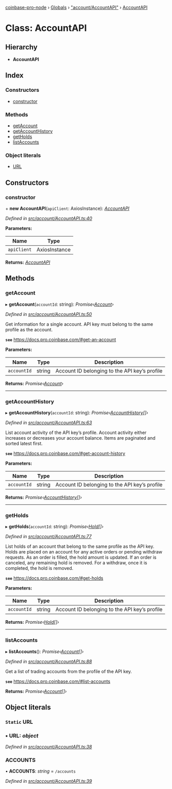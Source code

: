 [coinbase-pro-node](../README.md) › [Globals](../globals.md) › ["account/AccountAPI"](../modules/_account_accountapi_.md) › [AccountAPI](_account_accountapi_.accountapi.md)

# Class: AccountAPI

## Hierarchy

- **AccountAPI**

## Index

### Constructors

- [constructor](_account_accountapi_.accountapi.md#constructor)

### Methods

- [getAccount](_account_accountapi_.accountapi.md#getaccount)
- [getAccountHistory](_account_accountapi_.accountapi.md#getaccounthistory)
- [getHolds](_account_accountapi_.accountapi.md#getholds)
- [listAccounts](_account_accountapi_.accountapi.md#listaccounts)

### Object literals

- [URL](_account_accountapi_.accountapi.md#static-url)

## Constructors

### constructor

\+ **new AccountAPI**(`apiClient`: AxiosInstance): _[AccountAPI](_account_accountapi_.accountapi.md)_

_Defined in [src/account/AccountAPI.ts:40](https://github.com/bennyn/coinbase-pro-node/blob/1656a9e/src/account/AccountAPI.ts#L40)_

**Parameters:**

| Name        | Type          |
| ----------- | ------------- |
| `apiClient` | AxiosInstance |

**Returns:** _[AccountAPI](_account_accountapi_.accountapi.md)_

## Methods

### getAccount

▸ **getAccount**(`accountId`: string): _Promise‹[Account](../interfaces/_account_accountapi_.account.md)›_

_Defined in [src/account/AccountAPI.ts:50](https://github.com/bennyn/coinbase-pro-node/blob/1656a9e/src/account/AccountAPI.ts#L50)_

Get information for a single account. API key must belong to the same profile as the account.

**`see`** https://docs.pro.coinbase.com/#get-an-account

**Parameters:**

| Name        | Type   | Description                                   |
| ----------- | ------ | --------------------------------------------- |
| `accountId` | string | Account ID belonging to the API key’s profile |

**Returns:** _Promise‹[Account](../interfaces/_account_accountapi_.account.md)›_

---

### getAccountHistory

▸ **getAccountHistory**(`accountId`: string): _Promise‹[AccountHistory](../interfaces/_account_accountapi_.accounthistory.md)[]›_

_Defined in [src/account/AccountAPI.ts:63](https://github.com/bennyn/coinbase-pro-node/blob/1656a9e/src/account/AccountAPI.ts#L63)_

List account activity of the API key’s profile. Account activity either increases or decreases your account balance. Items are paginated and sorted latest first.

**`see`** https://docs.pro.coinbase.com/#get-account-history

**Parameters:**

| Name        | Type   | Description                                   |
| ----------- | ------ | --------------------------------------------- |
| `accountId` | string | Account ID belonging to the API key’s profile |

**Returns:** _Promise‹[AccountHistory](../interfaces/_account_accountapi_.accounthistory.md)[]›_

---

### getHolds

▸ **getHolds**(`accountId`: string): _Promise‹[Hold](../interfaces/_account_accountapi_.hold.md)[]›_

_Defined in [src/account/AccountAPI.ts:77](https://github.com/bennyn/coinbase-pro-node/blob/1656a9e/src/account/AccountAPI.ts#L77)_

List holds of an account that belong to the same profile as the API key. Holds are placed on an account for any active orders or pending withdraw requests. As an order is filled, the hold amount is updated. If an order is canceled, any remaining hold is removed. For a withdraw, once it is completed, the hold is removed.

**`see`** https://docs.pro.coinbase.com/#get-holds

**Parameters:**

| Name        | Type   | Description                                   |
| ----------- | ------ | --------------------------------------------- |
| `accountId` | string | Account ID belonging to the API key’s profile |

**Returns:** _Promise‹[Hold](../interfaces/_account_accountapi_.hold.md)[]›_

---

### listAccounts

▸ **listAccounts**(): _Promise‹[Account](../interfaces/_account_accountapi_.account.md)[]›_

_Defined in [src/account/AccountAPI.ts:88](https://github.com/bennyn/coinbase-pro-node/blob/1656a9e/src/account/AccountAPI.ts#L88)_

Get a list of trading accounts from the profile of the API key.

**`see`** https://docs.pro.coinbase.com/#list-accounts

**Returns:** _Promise‹[Account](../interfaces/_account_accountapi_.account.md)[]›_

## Object literals

### `Static` URL

### ▪ **URL**: _object_

_Defined in [src/account/AccountAPI.ts:38](https://github.com/bennyn/coinbase-pro-node/blob/1656a9e/src/account/AccountAPI.ts#L38)_

### ACCOUNTS

• **ACCOUNTS**: _string_ = `/accounts`

_Defined in [src/account/AccountAPI.ts:39](https://github.com/bennyn/coinbase-pro-node/blob/1656a9e/src/account/AccountAPI.ts#L39)_
